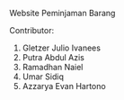 Website Peminjaman Barang


Contributor:
1. Gletzer Julio Ivanees
2. Putra Abdul Azis
3. Ramadhan Naiel
4. Umar Sidiq
5. Azzarya Evan Hartono
